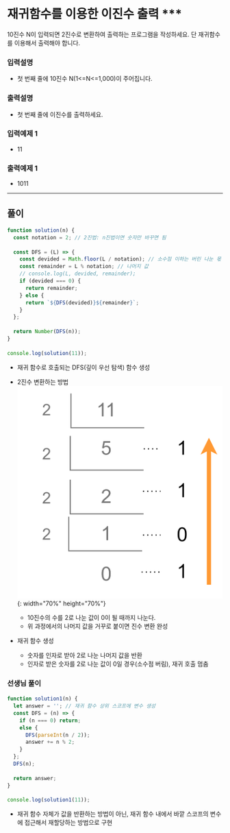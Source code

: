 # 재귀함수를 이용한 이진수 출력 \*\*\*

10진수 N이 입력되면 2진수로 변환하여 출력하는 프로그램을 작성하세요. 단 재귀함수를 이용해서 출력해야 합니다.

### 입력설명

- 첫 번째 줄에 10진수 N(1<=N<=1,000)이 주어집니다.

### 출력설명

- 첫 번째 줄에 이진수를 출력하세요.

### 입력예제 1

- 11

### 출력예제 1

- 1011

---

## 풀이

```js
function solution(n) {
  const notation = 2; // 2진법: n진법이면 숫자만 바꾸면 됨

  const DFS = (L) => {
    const devided = Math.floor(L / notation); // 소수점 이하는 버린 나눈 몫
    const remainder = L % notation; // 나머지 값
    // console.log(L, devided, remainder);
    if (devided === 0) {
      return remainder;
    } else {
      return `${DFS(devided)}${remainder}`;
    }
  };

  return Number(DFS(n));
}

console.log(solution(11));
```

- 재귀 함수로 호출되는 DFS(깊이 우선 탐색) 함수 생성
- 2진수 변환하는 방법
  ![binary__00](./binary_00.png){: width="70%" height="70%"}
  - 10진수의 수를 2로 나눈 값이 0이 될 때까지 나눈다.
  - 위 과정에서의 나머지 값을 거꾸로 붙이면 진수 변환 완성

- 재귀 함수 생성
  - 숫자를 인자로 받아 2로 나눈 나머지 값을 반환
  - 인자로 받은 숫자를 2로 나눈 값이 0일 경우(소수점 버림), 재귀 호출 멈춤

### 선생님 풀이

```js
function solution1(n) {
  let answer = ''; // 재귀 함수 상위 스코프에 변수 생성
  const DFS = (n) => {
    if (n === 0) return;
    else {
      DFS(parseInt(n / 2));
      answer += n % 2;
    }
  };
  DFS(n);

  return answer;
}

console.log(solution1(11));
```

- 재귀 함수 자체가 값을 반환하는 방법이 아닌, 재귀 함수 내에서 바깥 스코프의 변수에 접근해서 재할당하는 방법으로 구현

